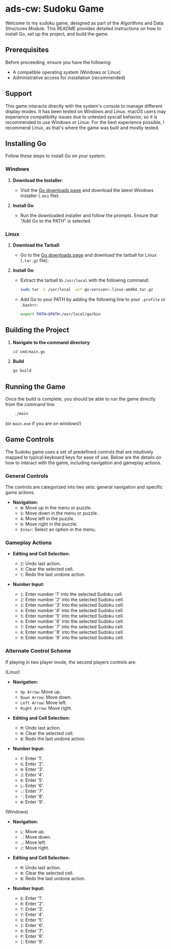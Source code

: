 # ads-cw: Sudoku Game

Welcome to my sudoku game, designed as part of the Algorithms and Data Structures Module. This README provides detailed instructions on how to install Go, set up the project, and build the game.

## Prerequisites

Before proceeding, ensure you have the following:
- A compatible operating system (Windows or Linux)
- Administrative access for installation (recommended)

## Support

This game interacts directly with the system's console to manage different display modes. It has been tested on Windows and Linux. macOS users may experience compatibility issues due to untested syscall behavior, so it is recommended to use Windows or Linux.
For the best experience possible, I recommend Linux, as that's where the game was built and mostly tested.
## Installing Go

Follow these steps to install Go on your system:

### Windows

1. **Download the Installer**:
    - Visit the [Go downloads page](https://golang.org/dl/) and download the latest Windows installer (`.msi` file).

2. **Install Go**:
    - Run the downloaded installer and follow the prompts. Ensure that "Add Go to the PATH" is selected.

### Linux

1. **Download the Tarball**:
    - Go to the [Go downloads page](https://golang.org/dl/) and download the tarball for Linux (`.tar.gz` file).

2. **Install Go**:
    - Extract the tarball to `/usr/local` with the following command:
      ```bash
      sudo tar -C /usr/local -xzf go<version>.linux-amd64.tar.gz
      ```
    - Add Go to your PATH by adding the following line to your `.profile` or `.bashrc`:
      ```bash
      export PATH=$PATH:/usr/local/go/bin
      ```

## Building the Project
1. **Navigate to the command directory**
    ```bash
    cd cmd/main.go
    ```
2. **Build**
    ```bash
    go build
    ```
## Running the Game
Once the build is complete, you should be able to run the game directly from the command line:

```bash
    ./main
```
(or `main.exe` if you are on windows!)

## Game Controls

The Sudoku game uses a set of predefined controls that are intuitively mapped to typical keyboard keys for ease of use. Below are the details on how to interact with the game, including navigation and gameplay actions.

### General Controls

The controls are categorized into two sets: general navigation and specific game actions.

- **Navigation:**
    - `W`: Move up in the menu or puzzle.
    - `S`: Move down in the menu or puzzle.
    - `A`: Move left in the puzzle.
    - `D`: Move right in the puzzle.
    - `Enter`: Select an option in the menu.

### Gameplay Actions

- **Editing and Cell Selection:**
    - `Z`: Undo last action.
    - `X`: Clear the selected cell.
    - `C`: Redo the last undone action.

- **Number Input:**
    - `1`: Enter number '1' into the selected Sudoku cell.
    - `2`: Enter number '2' into the selected Sudoku cell.
    - `3`: Enter number '3' into the selected Sudoku cell.
    - `4`: Enter number '4' into the selected Sudoku cell.
    - `5`: Enter number '5' into the selected Sudoku cell.
    - `6`: Enter number '6' into the selected Sudoku cell.
    - `7`: Enter number '7' into the selected Sudoku cell.
    - `8`: Enter number '8' into the selected Sudoku cell.
    - `9`: Enter number '9' into the selected Sudoku cell.

### Alternate Control Scheme

If playing in two player mode, the second players controls are:

(Linux)
- **Navigation:**
    - `Up Arrow`: Move up.
    - `Down Arrow`: Move down.
    - `Left Arrow`: Move left.
    - `Right Arrow`: Move right.

- **Editing and Cell Selection:**
    - `M`: Undo last action.
    - `N`: Clear the selected cell.
    - `B`: Redo the last undone action.

- **Number Input:**
    - `F`: Enter '1'.
    - `G`: Enter '2'.
    - `H`: Enter '3'.
    - `J`: Enter '4'.
    - `K`: Enter '5'.
    - `L`: Enter '6'.
    - `;`: Enter '7'.
    - `'`: Enter '8'.
    - `#`: Enter '9'.

(Windows)
- **Navigation:**
    - `L`: Move up.
    - `.`: Move down.
    - `,`: Move left.
    - `/`: Move right.

- **Editing and Cell Selection:**
    - `M`: Undo last action.
    - `N`: Clear the selected cell.
    - `B`: Redo the last undone action.

- **Number Input:**
    - `E`: Enter '1'.
    - `R`: Enter '2'.
    - `T`: Enter '3'.
    - `Y`: Enter '4'.
    - `U`: Enter '5'.
    - `I`: Enter '6'.
    - `O`: Enter '7'.
    - `P`: Enter '8'.
    - `[`: Enter '9'.
